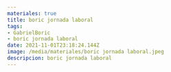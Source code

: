 ```yaml
---
materiales: true
title: boric jornada laboral
tags:
- GabrielBoric
- boric jornada laboral
date: 2021-11-01T23:18:24.144Z
image: /media/materiales/boric jornada laboral.jpeg
descripcion: boric jornada laboral
---
```


